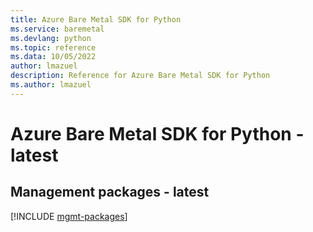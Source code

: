 ```yaml
---
title: Azure Bare Metal SDK for Python
ms.service: baremetal
ms.devlang: python
ms.topic: reference
ms.data: 10/05/2022
author: lmazuel
description: Reference for Azure Bare Metal SDK for Python
ms.author: lmazuel
---
```

# Azure Bare Metal SDK for Python - latest

## Management packages - latest
[!INCLUDE [mgmt-packages](bare-metal-mgmt-index.md)]